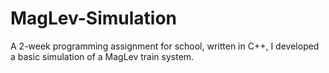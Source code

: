# MagLev-Simulation
A 2-week programming assignment for school, written in C++, I developed a basic simulation of a MagLev train system.
